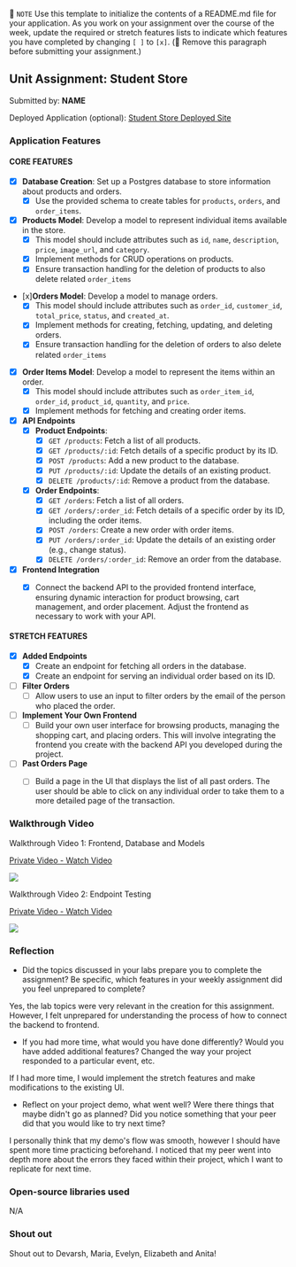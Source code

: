 📝 `NOTE` Use this template to initialize the contents of a README.md file for your application. As you work on your assignment over the course of the week, update the required or stretch features lists to indicate which features you have completed by changing `[ ]` to `[x]`. (🚫 Remove this paragraph before submitting your assignment.)

## Unit Assignment: Student Store

Submitted by: **NAME**

Deployed Application (optional): [Student Store Deployed Site](ADD_LINK_HERE)

### Application Features

#### CORE FEATURES


- [x] **Database Creation**: Set up a Postgres database to store information about products and orders.
  - [x] Use the provided schema to create tables for `products`, `orders`, and `order_items`.
- [x] **Products Model**: Develop a model to represent individual items available in the store. 
  - [x] This model should include attributes such as `id`, `name`, `description`, `price`, `image_url`, and `category`.
  - [x] Implement methods for CRUD operations on products.
  - [x] Ensure transaction handling for the deletion of products to also delete related `order_items`
- [x]**Orders Model**: Develop a model to manage orders. 
  - [x] This model should include attributes such as `order_id`, `customer_id`, `total_price`, `status`, and `created_at`.
  - [x] Implement methods for creating, fetching, updating, and deleting orders.
  - [x] Ensure transaction handling for the deletion of orders to also delete related `order_items`
- [x] **Order Items Model**: Develop a model to represent the items within an order. 
  - [x] This model should include attributes such as `order_item_id`, `order_id`, `product_id`, `quantity`, and `price`.
  - [x] Implement methods for fetching and creating order items.
- [x] **API Endpoints**
  - [x] **Product Endpoints**:
    - [x] `GET /products`: Fetch a list of all products.
    - [x] `GET /products/:id`: Fetch details of a specific product by its ID.
    - [x] `POST /products`: Add a new product to the database.
    - [x] `PUT /products/:id`: Update the details of an existing product.
    - [x] `DELETE /products/:id`: Remove a product from the database.
  - [x] **Order Endpoints**:
    - [x] `GET /orders`: Fetch a list of all orders.
    - [x] `GET /orders/:order_id`: Fetch details of a specific order by its ID, including the order items.
    - [x] `POST /orders`: Create a new order with order items.
    - [x] `PUT /orders/:order_id`: Update the details of an existing order (e.g., change status).
    - [x] `DELETE /orders/:order_id`: Remove an order from the database.
- [x] **Frontend Integration**
  - [x] Connect the backend API to the provided frontend interface, ensuring dynamic interaction for product browsing, cart management, and order placement. Adjust the frontend as necessary to work with your API.


#### STRETCH FEATURES

- [x] **Added Endpoints**
  - [x] Create an endpoint for fetching all orders in the database.
  - [x] Create an endpoint for serving an individual order based on its ID.
- [ ] **Filter Orders**
  - [ ] Allow users to use an input to filter orders by the email of the person who placed the order.
- [ ] **Implement Your Own Frontend**
  - [ ] Build your own user interface for browsing products, managing the shopping cart, and placing orders. This will involve integrating the frontend you create with the backend API you developed during the project.
- [ ] **Past Orders Page**
  - [ ] Build a page in the UI that displays the list of all past orders. The user should be able to click on any individual order to take them to a more detailed page of the transaction.


### Walkthrough Video

Walkthrough Video 1: Frontend, Database and Models
<div>
    <a href="https://www.loom.com/share/fcf0aab10f0c4ee68bae717665d906e3">
      <p>Private Video - Watch Video</p>
    </a>
    <a href="https://www.loom.com/share/fcf0aab10f0c4ee68bae717665d906e3">
      <img style="max-width:300px;" src="https://cdn.loom.com/placeholders/private-video.gif">
    </a>
  </div>

Walkthrough Video 2: Endpoint Testing
<div>
    <a href="https://www.loom.com/share/1c46b2dd4a1a4367a4eb3db4e98fe907">
      <p>Private Video - Watch Video</p>
    </a>
    <a href="https://www.loom.com/share/1c46b2dd4a1a4367a4eb3db4e98fe907">
      <img style="max-width:300px;" src="https://cdn.loom.com/placeholders/private-video.gif">
    </a>
  </div>

### Reflection

* Did the topics discussed in your labs prepare you to complete the assignment? Be specific, which features in your weekly assignment did you feel unprepared to complete?

Yes, the lab topics were very relevant in the creation for this assignment. However, I felt unprepared for understanding the process of how to connect the backend to frontend.

* If you had more time, what would you have done differently? Would you have added additional features? Changed the way your project responded to a particular event, etc.
  
If I had more time, I would implement the stretch features and make modifications to the existing UI. 

* Reflect on your project demo, what went well? Were there things that maybe didn't go as planned? Did you notice something that your peer did that you would like to try next time?

I personally think that my demo's flow was smooth, however I should have spent more time practicing beforehand. I noticed that my peer went into depth more about the errors they 
faced within their project, which I want to replicate for next time.

### Open-source libraries used
N/A

### Shout out

Shout out to Devarsh, Maria, Evelyn, Elizabeth and Anita!
